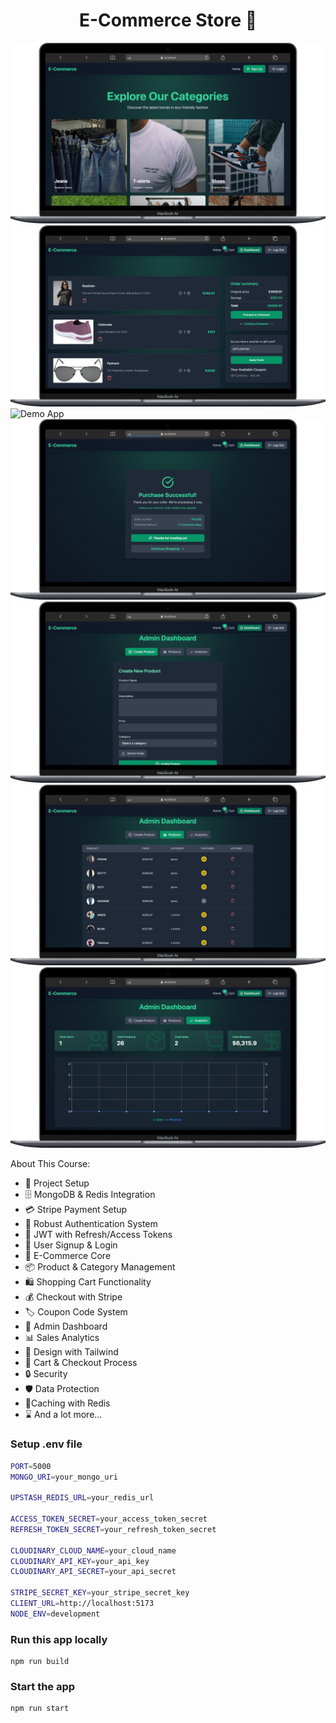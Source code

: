 <h1 align="center">E-Commerce Store 🛒</h1>

![Demo App](/frontend/public/Macbook-Air-localhost%20(2).png)
![Demo App](/frontend/public/Macbook-Air-localhost%20(3).png)
![Demo App](/frontend/public/Screenshot%202025-09-30%20at%207.15.12 PM.png)
![Demo App](/frontend/public/Macbook-Air-localhost%20(7).png)
![Demo App](/frontend/public/Macbook-Air-localhost%20(4).png)
![Demo App](/frontend/public/Macbook-Air-localhost%20(5).png)
![Demo App](/frontend/public/Macbook-Air-localhost%20(6).png)



About This Course:

-   🚀 Project Setup
-   🗄️ MongoDB & Redis Integration
-   💳 Stripe Payment Setup
-   🔐 Robust Authentication System
-   🔑 JWT with Refresh/Access Tokens
-   📝 User Signup & Login
-   🛒 E-Commerce Core
-   📦 Product & Category Management
-   🛍️ Shopping Cart Functionality
-   💰 Checkout with Stripe
-   🏷️ Coupon Code System
-   👑 Admin Dashboard
-   📊 Sales Analytics
-   🎨 Design with Tailwind
-   🛒 Cart & Checkout Process
-   🔒 Security
-   🛡️ Data Protection
-   🚀Caching with Redis
-   ⌛ And a lot more...

### Setup .env file

```bash
PORT=5000
MONGO_URI=your_mongo_uri

UPSTASH_REDIS_URL=your_redis_url

ACCESS_TOKEN_SECRET=your_access_token_secret
REFRESH_TOKEN_SECRET=your_refresh_token_secret

CLOUDINARY_CLOUD_NAME=your_cloud_name
CLOUDINARY_API_KEY=your_api_key
CLOUDINARY_API_SECRET=your_api_secret

STRIPE_SECRET_KEY=your_stripe_secret_key
CLIENT_URL=http://localhost:5173
NODE_ENV=development
```

### Run this app locally

```shell
npm run build
```

### Start the app

```shell
npm run start
```
